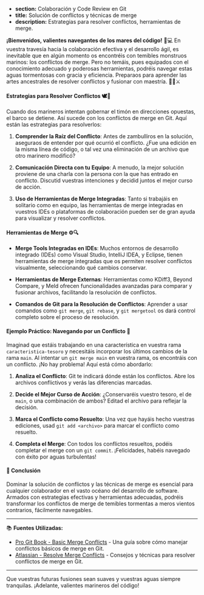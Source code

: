 * **section:** Colaboración y Code Review en Git
* **title:** Solución de conflictos y técnicas de merge
* **description:** Estrategias para resolver conflictos, herramientas de merge.

**¡Bienvenidos, valientes navegantes de los mares del código!** 🚢💻 En vuestra travesía hacia la colaboración efectiva y el desarrollo ágil, es inevitable que en algún momento os encontréis con temibles monstruos marinos: los conflictos de merge. Pero no temáis, pues equipados con el conocimiento adecuado y poderosas herramientas, podréis navegar estas aguas tormentosas con gracia y eficiencia. Preparaos para aprender las artes ancestrales de resolver conflictos y fusionar con maestría. 🧙‍♂️⚔️

#### Estrategias para Resolver Conflictos 🕊️🔧

Cuando dos marineros intentan gobernar el timón en direcciones opuestas, el barco se detiene. Así sucede con los conflictos de merge en Git. Aquí están las estrategias para resolverlos:

1. **Comprender la Raíz del Conflicto**: Antes de zambulliros en la solución, aseguraos de entender por qué ocurrió el conflicto. ¿Fue una edición en la misma línea de código, o tal vez una eliminación de un archivo que otro marinero modificó?

2. **Comunicación Directa con tu Equipo**: A menudo, la mejor solución proviene de una charla con la persona con la que has entrado en conflicto. Discutid vuestras intenciones y decidid juntos el mejor curso de acción.

3. **Uso de Herramientas de Merge Integradas**: Tanto si trabajáis en solitario como en equipo, las herramientas de merge integradas en vuestros IDEs o plataformas de colaboración pueden ser de gran ayuda para visualizar y resolver conflictos.

#### Herramientas de Merge ⚙️🔍

- **Merge Tools Integradas en IDEs**: Muchos entornos de desarrollo integrado (IDEs) como Visual Studio, IntelliJ IDEA, y Eclipse, tienen herramientas de merge integradas que os permiten resolver conflictos visualmente, seleccionando qué cambios conservar.

- **Herramientas de Merge Externas**: Herramientas como KDiff3, Beyond Compare, y Meld ofrecen funcionalidades avanzadas para comparar y fusionar archivos, facilitando la resolución de conflictos.

- **Comandos de Git para la Resolución de Conflictos**: Aprender a usar comandos como `git merge`, `git rebase`, y `git mergetool` os dará control completo sobre el proceso de resolución.

#### Ejemplo Práctico: Navegando por un Conflicto 🚀

Imaginad que estáis trabajando en una característica en vuestra rama `caracteristica-tesoro` y necesitáis incorporar los últimos cambios de la rama `main`. Al intentar un `git merge main` en vuestra rama, os encontráis con un conflicto. ¡No hay problema! Aquí está cómo abordarlo:

1. **Analiza el Conflicto**: Git te indicará dónde están los conflictos. Abre los archivos conflictivos y verás las diferencias marcadas.

2. **Decide el Mejor Curso de Acción**: ¿Conservaréis vuestro tesoro, el de `main`, o una combinación de ambos? Editad el archivo para reflejar la decisión.

3. **Marca el Conflicto como Resuelto**: Una vez que hayáis hecho vuestras ediciones, usad `git add <archivo>` para marcar el conflicto como resuelto.

4. **Completa el Merge**: Con todos los conflictos resueltos, podéis completar el merge con un `git commit`. ¡Felicidades, habéis navegado con éxito por aguas turbulentas!

#### 🤔 Conclusión

Dominar la solución de conflictos y las técnicas de merge es esencial para cualquier colaborador en el vasto océano del desarrollo de software. Armados con estrategias efectivas y herramientas adecuadas, podréis transformar los conflictos de merge de temibles tormentas a meros vientos contrarios, fácilmente navegables.

---

📚 **Fuentes Utilizadas:**

- [Pro Git Book - Basic Merge Conflicts](https://git-scm.com/book/en/v2/Git-Branching-Basic-Branching-and-Merging) - Una guía sobre cómo manejar conflictos básicos de merge en Git.
- [Atlassian - Resolve Merge Conflicts](https://www.atlassian.com/git/tutorials/using-branches/merge-conflicts) - Consejos y técnicas para resolver conflictos de merge en Git.

---

Que vuestras futuras fusiones sean suaves y vuestras aguas siempre tranquilas. ¡Adelante, valientes marineros del código!
